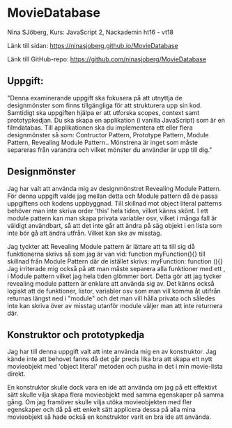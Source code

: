# MovieDatabase

Nina SJöberg, Kurs: JavaScript 2, Nackademin ht16 - vt18

Länk till sidan: https://ninasjoberg.github.io/MovieDatabase

Länk till GitHub-repo: https://github.com/ninasjoberg/MovieDatabase


## Uppgift:

"Denna examinerande uppgift ska fokusera på att utnyttja de designmönster som finns tillgängliga för att strukturera upp sin kod. Samtidigt ska uppgiften hjälpa er att utforska scopes, context samt prototypkedjan. Du ska skapa en applikation (i vanilla JavaScript) som är en filmdatabas. Till applikationen ska du implementera ett eller flera designmönster så som: Contructor Pattern, Prototype Pattern, Module Pattern, Revealing Module Pattern.. Mönstrena är inget som måste separeras från varandra och vilket mönster du använder är upp till dig."


## Designmönster

Jag har valt att använda mig av designmönstret Revealing Module Pattern. För denna uppgift valde jag mellan detta och Module pattern då de passa uppgiftens och kodens uppbyggnad. Till skillnad mot object literal patterns behöver man inte skriva order 'this' hela tiden, vilket känns skönt. I ett module pattern kan man skapa privata variabler osv, vilket i många fall är väldigt användbart, så att det inte går att ändra på säg objekt i en lista som inte bör gå att ändra utfrån. Vilket kan ske av misstag. 

Jag tyckter att Revealing Module pattern är lättare att ta till sig då funktionerna skrivs så som jag är van vid: function myFunction(){} till skillnad från Module Pattern där de istället skrivs: myFunction: function (){} Jag irriterade mig också på att man måste separera alla funktioner med ett , i Module pattern vilket jag hela tiden glömmer bort. Detta gör att jag tycker revealing module pattern är enklare att använda sig av. Det känns också logiskt att de funktioner, listor, variabler osv som man vill komma åt utifrån returnas längst ned i "module" och det man vill hålla privata och således inte kan skriva över av misstag utanför module väljer man att inte returnera där. 


## Konstruktor och prototypkedja

Jag har till denna uppgift valt att inte använda mig en av konstruktor. Jag kände inte att behovet fanns då det går precis lika bra att skapa ett nytt movieobjekt med 'object literal' metoden och pusha in det i min movie-lista direkt. 

En konstruktor skulle dock vara en ide att använda om jag på ett effektivt sätt skulle vilja skapa flera movieobjekt med samma egenskaper på samma gång. Om jag framöver skulle vilja utöka movieobjekten med fler egenskaper och då på ett enkelt sätt applicera dessa på alla mina movieobjekt så hade också en konstruktor varit en bra ide att använda.


